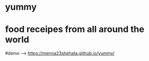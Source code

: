 # yummy
# food receipes from all around the world 

#demo --> https://menna23shehata.github.io/yummy/

